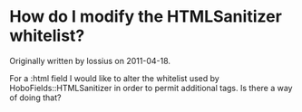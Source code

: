# How do I modify the HTMLSanitizer whitelist?

Originally written by lossius on 2011-04-18.

For a :html field I would like to alter the whitelist used by HoboFields::HTMLSanitizer in order to permit additional tags. Is there a way of doing that?